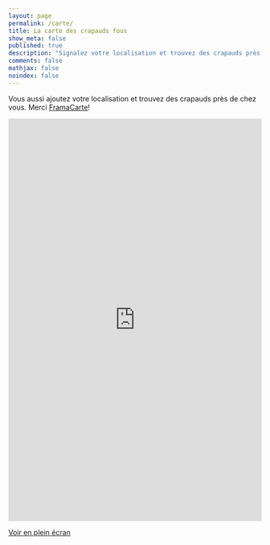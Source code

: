 ```yaml
---
layout: page
permalink: /carte/
title: La carte des crapauds fous
show_meta: false
published: true
description: "Signalez votre localisation et trouvez des crapauds près de chez vous"
comments: false
mathjax: false
noindex: false
---
```


Vous aussi ajoutez votre localisation et trouvez des crapauds près de chez vous. Merci [FramaCarte](https://framacarte.org)!

<iframe width="100%" height="800px" frameBorder="0" src="https://framacarte.org/en/map/localisation-crapauds-fous_17970?scaleControl=false&miniMap=false&scrollWheelZoom=true&zoomControl=true&allowEdit=false&moreControl=true&searchControl=null&tilelayersControl=null&embedControl=null&datalayersControl=true&onLoadPanel=undefined&captionBar=false#6/47.428/3.428"></iframe><p><a href="https://framacarte.org/fr/map/localisation-crapauds-fous_17970">Voir en plein écran</a></p>
